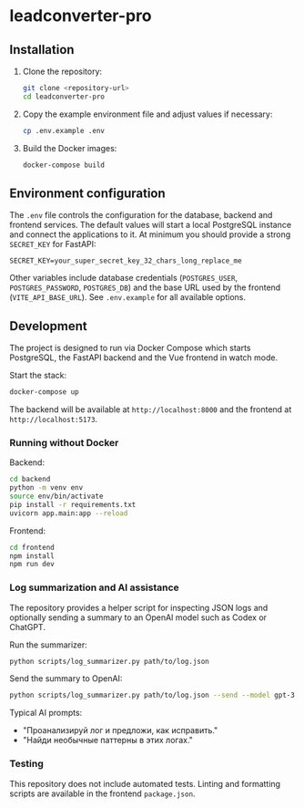 # leadconverter-pro

## Installation

1. Clone the repository:
   ```bash
   git clone <repository-url>
   cd leadconverter-pro
   ```
2. Copy the example environment file and adjust values if necessary:
   ```bash
   cp .env.example .env
   ```
3. Build the Docker images:
   ```bash
   docker-compose build
   ```

## Environment configuration

The `.env` file controls the configuration for the database, backend and frontend services. The default values will start a local PostgreSQL instance and connect the applications to it. At minimum you should provide a strong `SECRET_KEY` for FastAPI:

```
SECRET_KEY=your_super_secret_key_32_chars_long_replace_me
```

Other variables include database credentials (`POSTGRES_USER`, `POSTGRES_PASSWORD`, `POSTGRES_DB`) and the base URL used by the frontend (`VITE_API_BASE_URL`). See `.env.example` for all available options.

## Development

The project is designed to run via Docker Compose which starts PostgreSQL, the FastAPI backend and the Vue frontend in watch mode.

Start the stack:

```bash
docker-compose up
```

The backend will be available at `http://localhost:8000` and the frontend at `http://localhost:5173`.

### Running without Docker

Backend:

```bash
cd backend
python -m venv env
source env/bin/activate
pip install -r requirements.txt
uvicorn app.main:app --reload
```

Frontend:

```bash
cd frontend
npm install
npm run dev
```

### Log summarization and AI assistance

The repository provides a helper script for inspecting JSON logs and optionally sending a summary to an OpenAI model such as Codex or ChatGPT.

Run the summarizer:

```bash
python scripts/log_summarizer.py path/to/log.json
```

Send the summary to OpenAI:

```bash
python scripts/log_summarizer.py path/to/log.json --send --model gpt-3.5-turbo
```

Typical AI prompts:

- "Проанализируй лог и предложи, как исправить."
- "Найди необычные паттерны в этих логах."

### Testing

This repository does not include automated tests. Linting and formatting scripts are available in the frontend `package.json`.
